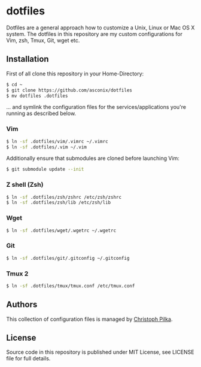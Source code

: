 # dotfiles

Dotfiles are a general approach how to customize a Unix, Linux or Mac OS X system. The dotfiles in this repository are my custom configurations for Vim, zsh, Tmux, Git, wget etc.

## Installation

First of all clone this repository in your Home-Directory:

```bash
$ cd ~
$ git clone https://github.com/asconix/dotfiles
$ mv dotfiles .dotfiles
```

... and symlink the configuration files for the services/applications you're running as described below.

### Vim

```bash
$ ln -sf .dotfiles/vim/.vimrc ~/.vimrc
$ ln -sf .dotfiles/.vim ~/.vim
```

Additionally ensure that submodules are cloned before launching Vim:

```bash
$ git submodule update --init
```

### Z shell (Zsh)

```bash
$ ln -sf .dotfiles/zsh/zshrc /etc/zsh/zshrc
$ ln -sf .dotfiles/zsh/lib /etc/zsh/lib
```

### Wget

```bash
$ ln -sf .dotfiles/wget/.wgetrc ~/.wgetrc
```

### Git

```bash
$ ln -sf .dotfiles/git/.gitconfig ~/.gitconfig
```

### Tmux 2

```bash
$ ln -sf .dotfiles/tmux/tmux.conf /etc/tmux.conf
```

## Authors

This collection of configuration files is managed by [Christoph Pilka](https://github.com/asconix).

## License

Source code in this repository is published under MIT License, see LICENSE file for full details.

